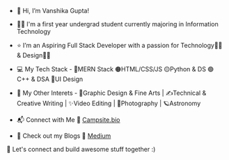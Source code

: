 - 👋 Hi, I’m Vanshika Gupta!
- 👩‍🎓 I'm a first year undergrad student currently majoring in Information Technology
- ⭐ I’m an Aspiring Full Stack Developer with a passion for Technology👩‍💻 & Design👩‍🎨

- 💻 My Tech Stack - 
🔴MERN Stack
🟠HTML/CSS/JS
🟡Python & DS
🟢C++ & DSA
🔵UI Design

- 💎 My Other Interets - 
🎨Graphic Design & Fine Arts |
✍Technical & Creative Writing |
✨Video Editing |
📸Photography |
🪐Astronomy

- 📬 Connect with Me
🔗 [Campsite.bio](https://campsite.bio/vanshikagupta)
- 🔰 Check out my Blogs 
🔗 [Medium](https://vanscode.medium.com/)

🤝 Let's connect and build awesome stuff together :)
